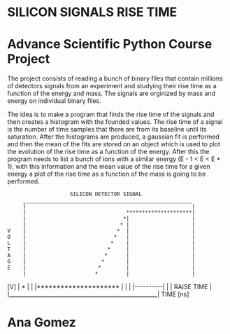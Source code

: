 # SILICON SIGNALS RISE TIME
# Advance Scientific Python Course Project

The project consists of reading a bunch of binary files that contain millions of detectors signals from an experiment and studying their rise time as a function of the energy and mass. The signals are orginized by mass and energy on individual binary files. 

The idea is to make a program that finds the rise time of the signals and then creates a histogram with the founded values. The rise time of a signal is the number of time samples that there are from its baseline until its saturation. After the histograms are produced, a gaussian fit is performed and then the mean of the fits are stored on an object which is used to plot the evolution of the rise time as a function of the energy. After this the program needs to list a bunch of ions with a similar energy (E - 1 < E < E + 1), with this information and the mean value of the rise time for a given energy a plot of the rise time as a function of the mass is going to be performed.


	                    SILICON DETECTOR SIGNAL
         ______________________________________________________
         |                                                     | 
         |                                *********************|
         |                               *|                    |
         |                              * |                    |
    V    |                             *  |                    |
    O    |                            *   |                    |
    L    |                           *    |                    |
    T    |                          *     |                    |
    A    |                         *      |                    |
    G    |                        *       |                    |
    E    |                       *        |                    |
         |                      *         |                    |
   [V]   |                     *          |                    |
         |*********************           |                    |
         |                     |----------|                    |
         |                      RAISE TIME                     |
         |_____________________________________________________|
                                                    TIME [ns]              

# Ana Gomez






